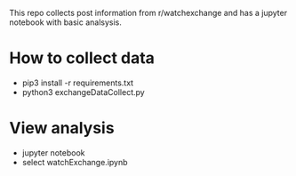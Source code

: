 This repo collects post information from r/watchexchange and has a jupyter notebook with basic analsysis.
# How to collect data
- pip3 install -r requirements.txt
- python3 exchangeDataCollect.py
# View analysis
- jupyter notebook
- select watchExchange.ipynb